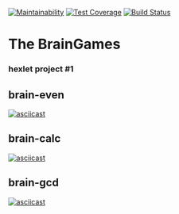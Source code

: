 [![Maintainability](https://api.codeclimate.com/v1/badges/f41f7e9a676743fe68cb/maintainability)](https://codeclimate.com/github/gapallex/project-lvl1-s438/maintainability)
[![Test Coverage](https://api.codeclimate.com/v1/badges/f41f7e9a676743fe68cb/test_coverage)](https://codeclimate.com/github/gapallex/project-lvl1-s438/test_coverage)
[![Build Status](https://travis-ci.com/gapallex/project-lvl1-s438.svg?branch=master)](https://travis-ci.com/gapallex/project-lvl1-s438)

# The BrainGames
### hexlet project #1

## brain-even
[![asciicast](https://asciinema.org/a/0zX7VhX5vDL17RSLsva6z1V6K.svg)](https://asciinema.org/a/0zX7VhX5vDL17RSLsva6z1V6K)

## brain-calc
[![asciicast](https://asciinema.org/a/PugmCBdKtdsuboLK22M14rG1q.svg)](https://asciinema.org/a/PugmCBdKtdsuboLK22M14rG1q)

## brain-gcd
[![asciicast](https://asciinema.org/a/kVNEAwEhFvbxcD6JewiZJQNDD.svg)](https://asciinema.org/a/kVNEAwEhFvbxcD6JewiZJQNDD)